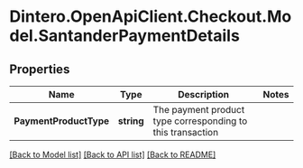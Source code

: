 # Dintero.OpenApiClient.Checkout.Model.SantanderPaymentDetails

## Properties

Name | Type | Description | Notes
------------ | ------------- | ------------- | -------------
**PaymentProductType** | **string** | The payment product type corresponding to this transaction  | 

[[Back to Model list]](../README.md#documentation-for-models) [[Back to API list]](../README.md#documentation-for-api-endpoints) [[Back to README]](../README.md)

